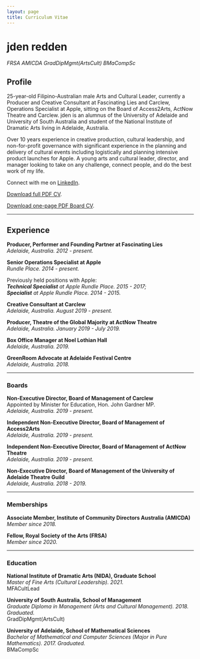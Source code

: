 ```yaml
---
layout: page
title: Curriculum Vitae
---
```


# jden redden 
*FRSA AMICDA GradDipMgmt(ArtsCult) BMaCompSc*


## Profile

25-year-old Filipino-Australian male Arts and Cultural Leader, currently a Producer and Creative Consultant at Fascinating Lies and Carclew, Operations Specialist at Apple, sitting on the Board of Access2Arts, ActNow Theatre and Carclew. jden is an alumnus of the University of Adelaide and University of South Australia and student of the National Institute of Dramatic Arts living in Adelaide, Australia. 

Over 10 years experience in creative production, cultural leadership, and non-for-profit governance with significant experience in the planning and delivery of cultural events including logistically and planning intensive product launches for Apple. A young arts and cultural leader, director, and manager looking to take on any challenge, connect people, and do the best work of my life.

Connect with me on [LinkedIn](https://www.linkedin.com/in/jdenredden).

[Download full PDF CV](/content/documents/jden-redden-CV.pdf). 

[Download one-page PDF Board CV](/content/documents/jden-redden-board-CV.pdf).

---

## Experience
 
**Producer, Performer and Founding Partner at Fascinating Lies**  
*Adelaide, Australia. 2012 - present.*

**Senior Operations Specialist at Apple**  
*Rundle Place. 2014 - present.*

Previously held positions with Apple:  
***Technical Specialist** at Apple Rundle Place. 2015 - 2017;*  
***Specialist** at Apple Rundle Place. 2014 - 2015.*

**Creative Consultant at Carclew**  
*Adelaide, Australia. August 2019 - present.*

**Producer, Theatre of the Global Majority at ActNow Theatre**  
*Adelaide, Australia. January 2019 - July 2019.*

**Box Office Manager at Noel Lothian Hall**  
*Adelaide, Australia. 2019.*

**GreenRoom Advocate at Adelaide Festival Centre**  
*Adelaide, Australia. 2018.*

---

### Boards	

**Non-Executive Director, Board of Management of Carclew**  
Appointed by Minister for Education, Hon. John Gardner MP.  
*Adelaide, Australia. 2019 - present.*

**Independent Non-Executive Director, Board of Management of Access2Arts**  
*Adelaide, Australia. 2019 - present.*

**Independent Non-Executive Director, Board of Management of ActNow Theatre**  
*Adelaide, Australia. 2019 - present.*

**Non-Executive Director, Board of Management of the University of Adelaide Theatre Guild**  
*Adelaide, Australia. 2018 - 2019.*

---

### Memberships

**Associate Member, Institute of Community Directors Australia (AMICDA)**  
*Member since 2018.*

**Fellow, Royal Society of the Arts (FRSA)**  
*Member since 2020.*

---

### Education

**National Institute of Dramatic Arts (NIDA), Graduate School**  
*Master of Fine Arts (Cultural Leadership). 2021.*  
MFACultLead

**University of South Australia, School of Management**  
*Graduate Diploma in Management (Arts and Cultural Management). 2018. Graduated.*  
GradDipMgmt(ArtsCult)

**University of Adelaide, School of Mathematical Sciences**  
*Bachelor of Mathematical and Computer Sciences (Major in Pure Mathematics). 2017. Graduated.*  
BMaCompSc